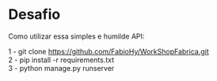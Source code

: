 # Desafio

Como utilizar essa simples e humilde API:

1 - git clone https://github.com/FabioHy/WorkShopFabrica.git <br/>
2 - pip install -r requirements.txt <br/>
3 - python manage.py runserver <br/>

